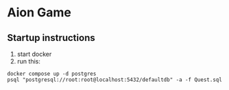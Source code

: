 # Aion Game

## Startup instructions

1. start docker
2. run this:
```
docker compose up -d postgres
psql "postgresql://root:root@localhost:5432/defaultdb" -a -f Quest.sql
```
